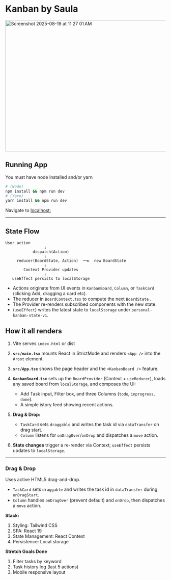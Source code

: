 # Kanban by Saula

<img width="647" height="412" alt="Screenshot 2025-08-19 at 11 27 01 AM" src="https://github.com/user-attachments/assets/abe171f0-c62e-464d-8cf4-91cd23330105" />

## Running App
You must have node installed and/or yarn

```bash
# (Node)
npm install && npm run dev
# (Yarn)
yarn install && npm run dev
```
Navigate to [localhost:](http://localhost:5173/)


---

## State Flow

```text
User action 
                 ↓
            dispatch(Action)
                 ↓
     reducer(BoardState, Action)  ──►  new BoardState
                 ↓
        Context Provider updates
                 ↓
   useEffect persists to localStorage
```

* Actions originate from UI events in `KanbanBoard`, `Column`, or `TaskCard` (clicking Add, dragging a card etc).
* The reducer in `BoardContext.tsx` to compute the next `BoardState` .
* The Provider re-renders subscribed components with the new state.
*  (`useEffect`) writes the latest state to `localStorage` under `personal-kanban-state-v1`.

## How it all renders

1. Vite serves `index.html` or dist
2. **`src/main.tsx`** mounts React in StrictMode and renders `<App />` into the `#root` element.
3. **`src/App.tsx`** shows the page header and the `<KanbanBoard />` feature.
4. **`KanbanBoard.tsx`** sets up the `BoardProvider` (Context + `useReducer`), loads any saved board from `localStorage`, and composes the UI:
   * Add Task input, Filter box, and three Columns (`todo`, `inprogress`, `done`).
   * A simple istory feed showing recent actions.
5. **Drag & Drop:**

   * `TaskCard` sets `draggable` and writes the task id via `dataTransfer` on drag start.
   * `Column` listens for `onDragOver`/`onDrop` and dispatches a `move` action.
6. **State changes** trigger a re-render via Context; `useEffect` persists updates to `localStorage`.


---


    
### Drag & Drop
Uses active HTML5 drag-and-drop.
- `TaskCard` sets `draggable` and writes the task id in `dataTransfer` during `onDragStart`.
- `Column` handles `onDragOver` (prevent default) and `onDrop`, then dispatches a `move` action.

  
**Stack:**
1. Styling: Tailwind CSS
2. SPA: React 19
3. State Management: React Context
4. Persistence: Local storage

**Stretch Goals Done**
1. Filter tasks by keyword
2. Task history log (last 5 actions)
3. Mobile responsive layout
